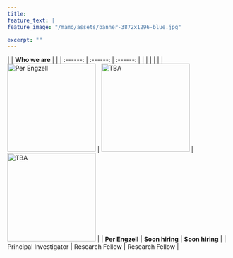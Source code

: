 ```yaml
---
title: 
feature_text: | 
feature_image: "/mamo/assets/banner-3872x1296-blue.jpg"

excerpt: ""
---
```


| | **Who we are** | |
| :------: | :------: | :------: | |
| | | |
| [<img src="https://perengzell.com/portrait.jpg" alt="Per Engzell" width="200"/>](https://perengzell.com/) | <img src="/mamo/assets/avatar-default.png" alt="TBA" width="200"/> | <img src="/mamo/assets/avatar-default.png" alt="TBA" width="200"/> | 
| **Per Engzell** | **Soon hiring** | **Soon hiring** |
| Principal Investigator | Research Fellow | Research Fellow |
